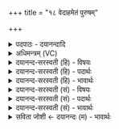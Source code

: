 +++
title = "१८ वेदाहमेतं पुरुषम्"

+++
<details><summary>पदपाठः - दयानन्दादि</summary>

वेद॑। अ॒हम्। ए॒तम्। पुरु॑षम्। म॒हान्त॑म्। आ॒दि॒त्यव॑र्ण॒मित्या॑दि॒त्यऽव॑र्णम्। तम॑सः। प॒रस्ता॑त्। तम्। ए॒व। वि॒दि॒त्वा। अति॑। मृ॒त्युम्। ए॒ति॒। न। अ॒न्यः। पन्थाः॑। वि॒द्य॒ते॒। अय॑नाय। १८।
</details>

<details><summary>अधिमन्त्रम् (VC)</summary>

- आदित्यो देवता
- उत्तरनारायण ऋषिः
- निचृत्त्रिष्टुप्
- धैवतः
</details>

<details><summary>दयानन्द-सरस्वती (हि) - विषयः</summary>

अब विद्वान् जिज्ञासु के लिये कैसा उपदेश करे, इस विषय को अगले मन्त्र में कहा है ॥
</details>

<details><summary>दयानन्द-सरस्वती (हि) - पदार्थः</summary>

पदार्थान्वयभाषाः -  हे जिज्ञासु पुरुष ! (अहम्) मैं जिस (एतम्) इस पूर्वोक्त (महान्तम्) बड़े-बड़े गुणों से युक्त (आदित्यवर्णम्) सूर्य के तुल्य प्रकाशस्वरूप (तमसः) अन्धकार वा अज्ञान से (परस्तात्) पृथक् वर्त्तमान (पुरुषम्) स्वस्वरूप से सर्वत्र पूर्ण परमात्मा को (वेद) जानता हूँ (तम्, एव) उसी को (विदित्वा) जान के आप (मृत्युम्) दुःखदायी मरण को (अति, एति) उल्लङ्घन कर जाते हो, किन्तु (अन्यः) इससे भिन्न (पन्थाः) मार्ग (अयनाय) अभीष्ट स्थान मोक्ष के लिये (न, विद्यते) नहीं विद्यमान है ॥१८ ॥
</details>

<details><summary>दयानन्द-सरस्वती (हि) - भावार्थः</summary>

भावार्थभाषाः -  यदि मनुष्य इस लोक-परलोक के सुखों की इच्छा करें तो सबसे अति बड़े स्वयंप्रकाश और आनन्दस्वरूप अज्ञान के लेश से पृथक् वर्त्तमान परमात्मा को जान के ही मरणादि अथाह दुःखसागर से पृथक् हो सकते हैं, यही सुखदायी मार्ग है, इससे भिन्न कोई भी मनुष्यों की मुक्ति का मार्ग नहीं है ॥१८ ॥
</details>

<details><summary>दयानन्द-सरस्वती (सं) - विषयः</summary>

अथ विज्ञानं जिज्ञासवे कथमुपदिशेदित्याह ॥
</details>

<details><summary>दयानन्द-सरस्वती (सं) - पदार्थः</summary>

पदार्थान्वयभाषाः -  हे जिज्ञासोऽहं यमेतं महान्तमादित्यवर्णं तमसः परस्ताद्वर्त्तमानं पुरुषं वेद तमेव विदित्वा भवान् मृत्युमत्येति। अन्यः पन्था अयनाय न विद्यते ॥१८ ॥
</details>

<details><summary>दयानन्द-सरस्वती (सं) - भावार्थः</summary>

भावार्थभाषाः -  यदि मनुष्या ऐहिकपारमार्थिके सुखे इच्छेयुस्तर्हि सर्वेभ्यो बृहत्तमं स्वप्रकाशानन्दस्वरूपमज्ञानलेशाद् दूरे वर्त्तमानं परमात्मानं ज्ञात्वैव मरणाद्यगाधदुःखसागरात् पृथग्भवितुं शक्नुवन्त्ययमेव सुखप्रदो मार्गोऽस्ति। अस्मादन्यः कश्चिदपि मनुष्याणां मुक्तिमार्गो न भवति ॥१८ ॥
</details>

<details><summary>सविता जोशी ← दयानन्दः (म) - भावार्थः</summary>

भावार्थभाषाः -  माणसे जर इहलोक व परलोकाच्या सुखाच्या इच्छा बाळगतील, तर महान स्वयंप्रकाशी (सूर्याप्रमाणे) आनंदस्वरूप, (अंधःकारापासून) अज्ञानापासून दूर असलेल्या परमेश्वराला जाणूनच मृत्यू वगैरेच्या दुःख सागरातून पृथक होऊ शकतील. हाच (खरा) सुखदायक मार्ग आहे यापेक्षा कोणताही वेगळा असा मुक्तीचा मार्ग नाही.
</details>